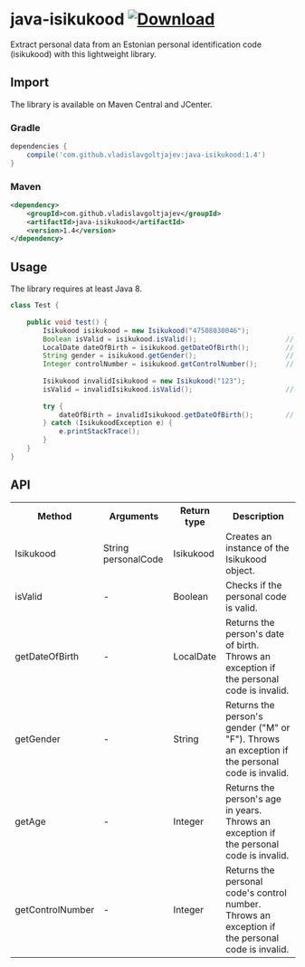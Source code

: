 # java-isikukood [![Download](https://api.bintray.com/packages/vladislavg/java-isikukood/java-isikukood/images/download.svg)](https://bintray.com/vladislavg/java-isikukood/java-isikukood/_latestVersion)

Extract personal data from an Estonian personal identification code (isikukood) with this lightweight library.

## Import
The library is available on Maven Central and JCenter.
### Gradle
```groovy
dependencies {
    compile('com.github.vladislavgoltjajev:java-isikukood:1.4')
}
```
### Maven
```xml
<dependency>
    <groupId>com.github.vladislavgoltjajev</groupId>
    <artifactId>java-isikukood</artifactId>
    <version>1.4</version>
</dependency>
```

## Usage
The library requires at least Java 8.
```java
class Test {
    
    public void test() {
        Isikukood isikukood = new Isikukood("47508030046");
        Boolean isValid = isikukood.isValid();                      // true
        LocalDate dateOfBirth = isikukood.getDateOfBirth();         // 1975-08-03
        String gender = isikukood.getGender();                      // F
        Integer controlNumber = isikukood.getControlNumber();       // 6
        
        Isikukood invalidIsikukood = new Isikukood("123");
        isValid = invalidIsikukood.isValid();                       // false
        
        try {
            dateOfBirth = invalidIsikukood.getDateOfBirth();        // throws IsikukoodException
        } catch (IsikukoodException e) {
            e.printStackTrace();
        }
    }
}
```

## API
<table class="table1">
  <tr>
    <th>Method</th>
    <th>Arguments</th>
    <th>Return type</th>
    <th>Description</th>
  </tr>
  <tr>
    <td>Isikukood</td>
    <td>String personalCode</td>
    <td>Isikukood</td>
    <td>Creates an instance of the Isikukood object.</td>
  </tr>
  <tr>
    <td>isValid</td>
    <td>-</td>
    <td>Boolean</td>
    <td>Checks if the personal code is valid.</td>
  </tr>
  <tr>
    <td>getDateOfBirth</td>
    <td>-</td>
    <td>LocalDate</td>
    <td>Returns the person's date of birth. Throws an exception if the personal code is invalid.</td>
  </tr>
  <tr>
     <td>getGender</td>
     <td>-</td>
     <td>String</td>
     <td>Returns the person's gender ("M" or "F"). Throws an exception if the personal code is invalid.</td>
   </tr>
   <tr>
     <td>getAge</td>
     <td>-</td>
     <td>Integer</td>
     <td>Returns the person's age in years. Throws an exception if the personal code is invalid.</td>
   </tr>
   <tr>
     <td>getControlNumber</td>
     <td>-</td>
     <td>Integer</td>
     <td>Returns the personal code's control number. Throws an exception if the personal code is invalid.</td>
   </tr>
</table>
